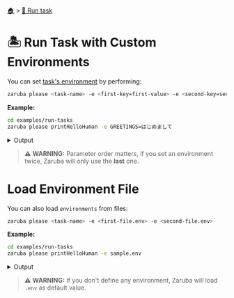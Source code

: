 <!--startTocHeader-->
[🏠](../README.md) > [🏃 Run task](README.md)
# 🏝️ Run Task with Custom Environments
<!--endTocHeader-->

You can set [task's environment](../core-concepts/task/task-envs/README.md) by performing:

```bash
zaruba please <task-name> -e <first-key=first-value> -e <second-key=second-value>
```

__Example:__

<!--startCode-->
```bash
cd examples/run-tasks
zaruba please printHelloHuman -e GREETINGS=はじめまして
```
 
<details>
<summary>Output</summary>
 
```````
Job Starting...
 Elapsed Time: 1.213µs
 Current Time: 09:26:37
  Run  'printHelloHuman' command on /home/gofrendi/zaruba/docs/examples/run-tasks
   printHelloHuman       09:26:37.082 はじめまして human
  Successfully running  'printHelloHuman' command
  Job Running...
 Elapsed Time: 101.902951ms
 Current Time: 09:26:37
  
  Job Complete!!! 
  Terminating
  Job Ended...
 Elapsed Time: 213.308903ms
 Current Time: 09:26:37
zaruba please printHelloHuman -e 'GREETINGS=はじめまして'
```````
</details>
<!--endCode-->


> ⚠️ __WARNING:__ Parameter order matters, if you set an environment twice, Zaruba will only use the __last__ one.

# Load Environment File

You can also load `environments` from files:

```bash
zaruba please <task-name> -e <first-file.env> -e <second-file.env>
```

__Example:__

<!--startCode-->
```bash
cd examples/run-tasks
zaruba please printHelloHuman -e sample.env
```
 
<details>
<summary>Output</summary>
 
```````
Job Starting...
 Elapsed Time: 1.458µs
 Current Time: 09:26:37
  Run  'printHelloHuman' command on /home/gofrendi/zaruba/docs/examples/run-tasks
   printHelloHuman       09:26:37.46  Hola human
  Successfully running  'printHelloHuman' command
  Job Running...
 Elapsed Time: 101.867772ms
 Current Time: 09:26:37
  
  Job Complete!!! 
  Terminating
  Job Ended...
 Elapsed Time: 212.105375ms
 Current Time: 09:26:37
zaruba please printHelloHuman -e 'sample.env'
```````
</details>
<!--endCode-->

>  ⚠️ __WARNING:__  If you don't define any environment, Zaruba will load `.env` as default value.

<!--startTocSubTopic-->
<!--endTocSubTopic-->